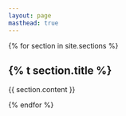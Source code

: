 ```yaml
---
layout: page
masthead: true
---
```


{% for section in site.sections %}

<section id="{{ section.slug }}">
  <div class="section-header d-flex flex-row align-items-baseline justify-content-between">
  <h2>{% t section.title %}</h2>
  <div><a href="#"><i class="fas fa-angle-up"></i></a></div>
  </div>
  {{ section.content }}
</section>

{% endfor %}
